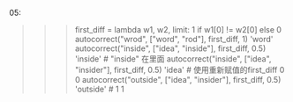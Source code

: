 
05:

>>> first_diff = lambda w1, w2, limit: 1 if w1[0] != w2[0] else 0
>>> autocorrect("wrod", ["word", "rod"], first_diff, 1)
'word'
>>> autocorrect("inside", ["idea", "inside"], first_diff, 0.5)
'inside'   # "inside" 在里面
>>> autocorrect("inside", ["idea", "insider"], first_diff, 0.5)
'idea'     # 使用重新赋值的first_diff    0 0
>>> autocorrect("outside", ["idea", "insider"], first_diff, 0.5)
'outside'  # 1 1
